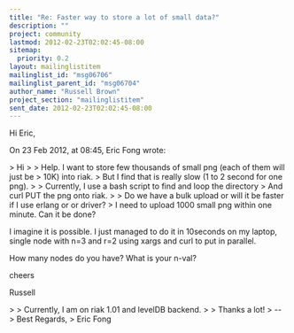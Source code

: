 ```yaml
---
title: "Re: Faster way to store a lot of small data?"
description: ""
project: community
lastmod: 2012-02-23T02:02:45-08:00
sitemap:
  priority: 0.2
layout: mailinglistitem
mailinglist_id: "msg06706"
mailinglist_parent_id: "msg06704"
author_name: "Russell Brown"
project_section: "mailinglistitem"
sent_date: 2012-02-23T02:02:45-08:00
---
```



Hi Eric,

On 23 Feb 2012, at 08:45, Eric Fong wrote:

&gt; Hi
&gt; 
&gt; Help. I want to store few thousands of small png (each of them will just be 
&gt; 10K) into riak.
&gt; But I find that is really slow (1 to 2 second for one png).
&gt; 
&gt; Currently, I use a bash script to find and loop the directory 
&gt; And curl PUT the png onto riak.
&gt; 
&gt; Do we have a bulk upload or will it be faster if I use erlang or or driver?
&gt; I need to upload 1000 small png within one minute. Can it be done?

I imagine it is possible. I just managed to do it in 10seconds on my laptop, 
single node with n=3 and r=2 using xargs and curl to put in parallel. 

How many nodes do you have? What is your n-val?

cheers

Russell

&gt; 
&gt; Currently, I am on riak 1.01 and levelDB backend.
&gt; 
&gt; Thanks a lot!
&gt; -- 
&gt; Best Regards,
&gt; Eric Fong
